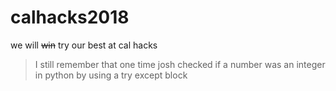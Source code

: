 # calhacks2018

we will ~~win~~ try our best at cal hacks

> I still remember that one time josh checked if a number was an integer in python by using a try except block


